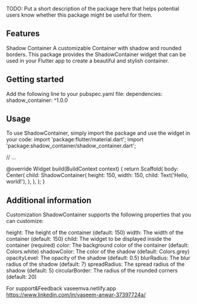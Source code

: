 <!--
This README describes the package. If you publish this package to pub.dev,
this README's contents appear on the landing page for your package.

For information about how to write a good package README, see the guide for
[writing package pages](https://dart.dev/guides/libraries/writing-package-pages).

For general information about developing packages, see the Dart guide for
[creating packages](https://dart.dev/guides/libraries/create-library-packages)
and the Flutter guide for
[developing packages and plugins](https://flutter.dev/developing-packages).
-->

TODO: Put a short description of the package here that helps potential users
know whether this package might be useful for them.

## Features

Shadow Container
A customizable Container with shadow and rounded borders. This package provides the ShadowContainer widget that can be used in your Flutter app to create a beautiful and stylish container.

## Getting started

Add the following line to your pubspec.yaml file:
dependencies:
  shadow_container: ^1.0.0


## Usage

To use ShadowContainer, simply import the package and use the widget in your code:
import 'package:flutter/material.dart';
import 'package:shadow_container/shadow_container.dart';

// ...

@override
Widget build(BuildContext context) {
  return Scaffold(
    body: Center(
      child: ShadowContainer(
        height: 150,
        width: 150,
        child: Text('Hello, world!'),
      ),
    ),
  );
}



## Additional information

Customization
ShadowContainer supports the following properties that you can customize:

height: The height of the container (default: 150)
width: The width of the container (default: 150)
child: The widget to be displayed inside the container (required)
color: The background color of the container (default: Colors.white)
shadowColor: The color of the shadow (default: Colors.grey)
opacityLevel: The opacity of the shadow (default: 0.5)
blurRadius: The blur radius of the shadow (default: 7)
spreadRadius: The spread radius of the shadow (default: 5)
circularBorder: The radius of the rounded corners (default: 20)

For support&Feedback
vaseemva.netlify.app
https://www.linkedin.com/in/vaseem-anwar-37397724a/
